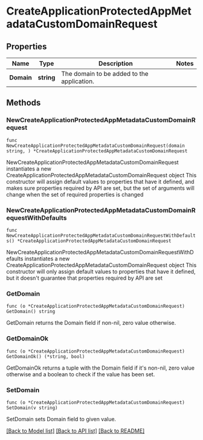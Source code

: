# CreateApplicationProtectedAppMetadataCustomDomainRequest

## Properties

Name | Type | Description | Notes
------------ | ------------- | ------------- | -------------
**Domain** | **string** | The domain to be added to the application. | 

## Methods

### NewCreateApplicationProtectedAppMetadataCustomDomainRequest

`func NewCreateApplicationProtectedAppMetadataCustomDomainRequest(domain string, ) *CreateApplicationProtectedAppMetadataCustomDomainRequest`

NewCreateApplicationProtectedAppMetadataCustomDomainRequest instantiates a new CreateApplicationProtectedAppMetadataCustomDomainRequest object
This constructor will assign default values to properties that have it defined,
and makes sure properties required by API are set, but the set of arguments
will change when the set of required properties is changed

### NewCreateApplicationProtectedAppMetadataCustomDomainRequestWithDefaults

`func NewCreateApplicationProtectedAppMetadataCustomDomainRequestWithDefaults() *CreateApplicationProtectedAppMetadataCustomDomainRequest`

NewCreateApplicationProtectedAppMetadataCustomDomainRequestWithDefaults instantiates a new CreateApplicationProtectedAppMetadataCustomDomainRequest object
This constructor will only assign default values to properties that have it defined,
but it doesn't guarantee that properties required by API are set

### GetDomain

`func (o *CreateApplicationProtectedAppMetadataCustomDomainRequest) GetDomain() string`

GetDomain returns the Domain field if non-nil, zero value otherwise.

### GetDomainOk

`func (o *CreateApplicationProtectedAppMetadataCustomDomainRequest) GetDomainOk() (*string, bool)`

GetDomainOk returns a tuple with the Domain field if it's non-nil, zero value otherwise
and a boolean to check if the value has been set.

### SetDomain

`func (o *CreateApplicationProtectedAppMetadataCustomDomainRequest) SetDomain(v string)`

SetDomain sets Domain field to given value.



[[Back to Model list]](../README.md#documentation-for-models) [[Back to API list]](../README.md#documentation-for-api-endpoints) [[Back to README]](../README.md)


